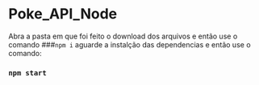# Poke_API_Node

Abra a pasta em que foi feito o download dos arquivos
e então use o comando
###`npm i`
aguarde a instalção das dependencias e então use o comando:

### `npm start`
